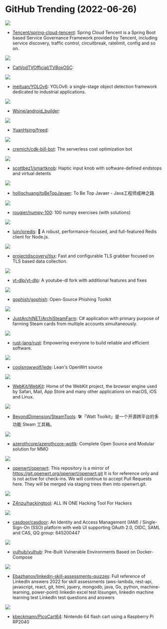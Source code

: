 # GitHub Trending (2022-06-26)

![](https://img.shields.io/badge/Java-New%20123-green?style=flat-square&logo=appveyor)
- [Tencent/spring-cloud-tencent](https://github.com/Tencent/spring-cloud-tencent): Spring Cloud Tencent is a Spring Boot based Service Governance Framework provided by Tencent, including service discovery, traffic control, circuitbreak, ratelimit, config and so on.

![](https://img.shields.io/badge/Java-New%20109-green?style=flat-square&logo=appveyor)
- [CatVodTVOfficial/TVBoxOSC](https://github.com/CatVodTVOfficial/TVBoxOSC): 

![](https://img.shields.io/badge/Python-New%20138-green?style=flat-square&logo=appveyor)
- [meituan/YOLOv6](https://github.com/meituan/YOLOv6): YOLOv6: a single-stage object detection framework dedicated to industrial applications.

![](https://img.shields.io/badge/none-New%2015-green?style=flat-square&logo=appveyor)
- [Wsine/android_builder](https://github.com/Wsine/android_builder): 

![](https://img.shields.io/badge/none-New%2023-green?style=flat-square&logo=appveyor)
- [YuanHsing/freed](https://github.com/YuanHsing/freed): 

![](https://img.shields.io/badge/TypeScript-New%2026-green?style=flat-square&logo=appveyor)
- [cremich/cdk-bill-bot](https://github.com/cremich/cdk-bill-bot): The serverless cost optimization bot

![](https://img.shields.io/badge/C%2B%2B-New%20107-green?style=flat-square&logo=appveyor)
- [scottbez1/smartknob](https://github.com/scottbez1/smartknob): Haptic input knob with software-defined endstops and virtual detents

![](https://img.shields.io/badge/Java-New%2064-green?style=flat-square&logo=appveyor)
- [hollischuang/toBeTopJavaer](https://github.com/hollischuang/toBeTopJavaer): To Be Top Javaer - Java工程师成神之路

![](https://img.shields.io/badge/Python-New%2050-green?style=flat-square&logo=appveyor)
- [rougier/numpy-100](https://github.com/rougier/numpy-100): 100 numpy exercises (with solutions)

![](https://img.shields.io/badge/TypeScript-New%2032-green?style=flat-square&logo=appveyor)
- [luin/ioredis](https://github.com/luin/ioredis): 🚀 A robust, performance-focused, and full-featured Redis client for Node.js.

![](https://img.shields.io/badge/Go-New%2029-green?style=flat-square&logo=appveyor)
- [projectdiscovery/tlsx](https://github.com/projectdiscovery/tlsx): Fast and configurable TLS grabber focused on TLS based data collection.

![](https://img.shields.io/badge/Python-New%2086-green?style=flat-square&logo=appveyor)
- [yt-dlp/yt-dlp](https://github.com/yt-dlp/yt-dlp): A youtube-dl fork with additional features and fixes

![](https://img.shields.io/badge/Go-New%2039-green?style=flat-square&logo=appveyor)
- [gophish/gophish](https://github.com/gophish/gophish): Open-Source Phishing Toolkit

![](https://img.shields.io/badge/C%23-New%2010-green?style=flat-square&logo=appveyor)
- [JustArchiNET/ArchiSteamFarm](https://github.com/JustArchiNET/ArchiSteamFarm): C# application with primary purpose of farming Steam cards from multiple accounts simultaneously.

![](https://img.shields.io/badge/Rust-New%2045-green?style=flat-square&logo=appveyor)
- [rust-lang/rust](https://github.com/rust-lang/rust): Empowering everyone to build reliable and efficient software.

![](https://img.shields.io/badge/C-New%2025-green?style=flat-square&logo=appveyor)
- [coolsnowwolf/lede](https://github.com/coolsnowwolf/lede): Lean's OpenWrt source

![](https://img.shields.io/badge/none-New%2082-green?style=flat-square&logo=appveyor)
- [WebKit/WebKit](https://github.com/WebKit/WebKit): Home of the WebKit project, the browser engine used by Safari, Mail, App Store and many other applications on macOS, iOS and Linux.

![](https://img.shields.io/badge/C%23-New%2020-green?style=flat-square&logo=appveyor)
- [BeyondDimension/SteamTools](https://github.com/BeyondDimension/SteamTools): 🛠「Watt Toolkit」是一个开源跨平台的多功能 Steam 工具箱。

![](https://img.shields.io/badge/C%2B%2B-New%203-green?style=flat-square&logo=appveyor)
- [azerothcore/azerothcore-wotlk](https://github.com/azerothcore/azerothcore-wotlk): Complete Open Source and Modular solution for MMO

![](https://img.shields.io/badge/C-New%2010-green?style=flat-square&logo=appveyor)
- [openwrt/openwrt](https://github.com/openwrt/openwrt): This repository is a mirror of https://git.openwrt.org/openwrt/openwrt.git It is for reference only and is not active for check-ins. We will continue to accept Pull Requests here. They will be merged via staging trees then into openwrt.git.

![](https://img.shields.io/badge/Python-New%20107-green?style=flat-square&logo=appveyor)
- [Z4nzu/hackingtool](https://github.com/Z4nzu/hackingtool): ALL IN ONE Hacking Tool For Hackers

![](https://img.shields.io/badge/Go-New%2034-green?style=flat-square&logo=appveyor)
- [casdoor/casdoor](https://github.com/casdoor/casdoor): An Identity and Access Management (IAM) / Single-Sign-On (SSO) platform with web UI supporting OAuth 2.0, OIDC, SAML and CAS, QQ group: 645200447

![](https://img.shields.io/badge/Dockerfile-New%208-green?style=flat-square&logo=appveyor)
- [vulhub/vulhub](https://github.com/vulhub/vulhub): Pre-Built Vulnerable Environments Based on Docker-Compose

![](https://img.shields.io/badge/none-New%2026-green?style=flat-square&logo=appveyor)
- [Ebazhanov/linkedin-skill-assessments-quizzes](https://github.com/Ebazhanov/linkedin-skill-assessments-quizzes): Full reference of LinkedIn answers 2022 for skill assessments (aws-lambda, rest-api, javascript, react, git, html, jquery, mongodb, java, Go, python, machine-learning, power-point) linkedin excel test lösungen, linkedin machine learning test LinkedIn test questions and answers

![](https://img.shields.io/badge/none-New%2022-green?style=flat-square&logo=appveyor)
- [kbeckmann/PicoCart64](https://github.com/kbeckmann/PicoCart64): Nintendo 64 flash cart using a Raspberry Pi RP2040


